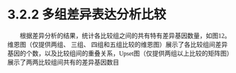 # 3.2.2 多组差异表达分析比较

<font face="微软雅黑" >&emsp;&emsp;根据差异分析的结果，统计各比较组之间的共有特有差异基因数量，如图12。维恩图（仅提供两组、 三组、 四组和五组比较的维恩图）展示了各比较组间差异基因的个数，以及比较组间的重叠关系，Upset图（仅提供两组以上比较的矩阵图）展示了两两比较组间共有的差异基因数目</font><br />